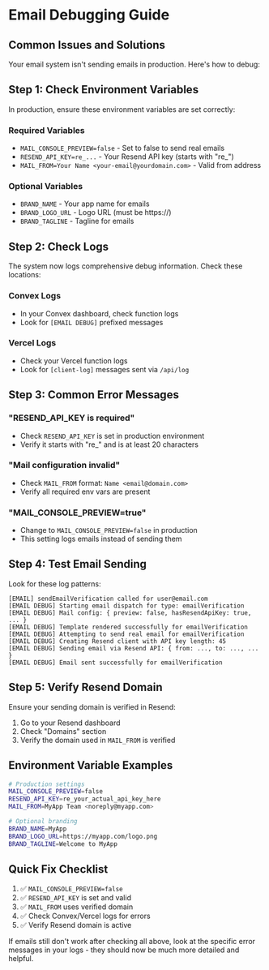 # Email Debugging Guide

## Common Issues and Solutions

Your email system isn't sending emails in production. Here's how to debug:

## Step 1: Check Environment Variables

In production, ensure these environment variables are set correctly:

### Required Variables
- `MAIL_CONSOLE_PREVIEW=false` - Set to false to send real emails
- `RESEND_API_KEY=re_...` - Your Resend API key (starts with "re_")
- `MAIL_FROM=Your Name <your-email@yourdomain.com>` - Valid from address

### Optional Variables
- `BRAND_NAME` - Your app name for emails
- `BRAND_LOGO_URL` - Logo URL (must be https://)
- `BRAND_TAGLINE` - Tagline for emails

## Step 2: Check Logs

The system now logs comprehensive debug information. Check these locations:

### Convex Logs
- In your Convex dashboard, check function logs
- Look for `[EMAIL DEBUG]` prefixed messages

### Vercel Logs  
- Check your Vercel function logs
- Look for `[client-log]` messages sent via `/api/log`

## Step 3: Common Error Messages

### "RESEND_API_KEY is required"
- Check `RESEND_API_KEY` is set in production environment
- Verify it starts with "re_" and is at least 20 characters

### "Mail configuration invalid"
- Check `MAIL_FROM` format: `Name <email@domain.com>`
- Verify all required env vars are present

### "MAIL_CONSOLE_PREVIEW=true"
- Change to `MAIL_CONSOLE_PREVIEW=false` in production
- This setting logs emails instead of sending them

## Step 4: Test Email Sending

Look for these log patterns:

```
[EMAIL] sendEmailVerification called for user@email.com
[EMAIL DEBUG] Starting email dispatch for type: emailVerification
[EMAIL DEBUG] Mail config: { preview: false, hasResendApiKey: true, ... }
[EMAIL DEBUG] Template rendered successfully for emailVerification
[EMAIL DEBUG] Attempting to send real email for emailVerification
[EMAIL DEBUG] Creating Resend client with API key length: 45
[EMAIL DEBUG] Sending email via Resend API: { from: ..., to: ..., ... }
[EMAIL DEBUG] Email sent successfully for emailVerification
```

## Step 5: Verify Resend Domain

Ensure your sending domain is verified in Resend:
1. Go to your Resend dashboard
2. Check "Domains" section
3. Verify the domain used in `MAIL_FROM` is verified

## Environment Variable Examples

```bash
# Production settings
MAIL_CONSOLE_PREVIEW=false
RESEND_API_KEY=re_your_actual_api_key_here
MAIL_FROM=MyApp Team <noreply@myapp.com>

# Optional branding
BRAND_NAME=MyApp
BRAND_LOGO_URL=https://myapp.com/logo.png
BRAND_TAGLINE=Welcome to MyApp
```

## Quick Fix Checklist

1. ✅ `MAIL_CONSOLE_PREVIEW=false`
2. ✅ `RESEND_API_KEY` is set and valid 
3. ✅ `MAIL_FROM` uses verified domain
4. ✅ Check Convex/Vercel logs for errors
5. ✅ Verify Resend domain is active

If emails still don't work after checking all above, look at the specific error messages in your logs - they should now be much more detailed and helpful.
